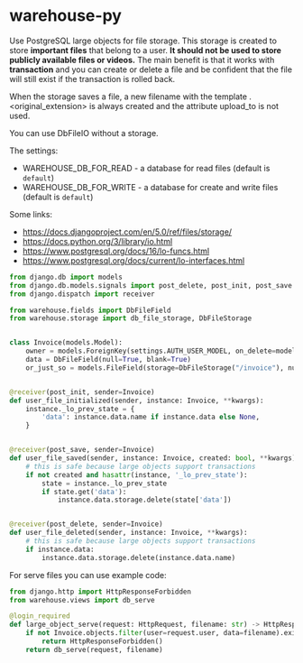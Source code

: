 # warehouse-py

Use PostgreSQL large objects for file storage.
This storage is created to store **important files** that belong to a user.
**It should not be used to store publicly available files or videos.**
The main benefit is that it works with **transaction** and you can create or delete a file and be confident that the file will still exist if the transaction is rolled back.

When the storage saves a file, a new filename with the template <loid>.<original_extension> is always created and the attribute upload_to is not used.

You can use DbFileIO without a storage.

The settings:
* WAREHOUSE_DB_FOR_READ - a database for read files (default is `default`)
* WAREHOUSE_DB_FOR_WRITE - a database for create and write files (default is `default`)

Some links:
* https://docs.djangoproject.com/en/5.0/ref/files/storage/
* https://docs.python.org/3/library/io.html
* https://www.postgresql.org/docs/16/lo-funcs.html
* https://www.postgresql.org/docs/current/lo-interfaces.html

```python
from django.db import models
from django.db.models.signals import post_delete, post_init, post_save
from django.dispatch import receiver

from warehouse.fields import DbFileField
from warehouse.storage import db_file_storage, DbFileStorage


class Invoice(models.Model):
    owner = models.ForeignKey(settings.AUTH_USER_MODEL, on_delete=models.CASCADE)
    data = DbFileField(null=True, blank=True)
    or_just_so = models.FileField(storage=DbFileStorage("/invoice"), null=True, blank=True)


@receiver(post_init, sender=Invoice)
def user_file_initialized(sender, instance: Invoice, **kwargs):
    instance._lo_prev_state = {
        'data': instance.data.name if instance.data else None,
    }


@receiver(post_save, sender=Invoice)
def user_file_saved(sender, instance: Invoice, created: bool, **kwargs):
    # this is safe because large objects support transactions
    if not created and hasattr(instance, '_lo_prev_state'):
        state = instance._lo_prev_state
        if state.get('data'):
            instance.data.storage.delete(state['data'])


@receiver(post_delete, sender=Invoice)
def user_file_deleted(sender, instance: Invoice, **kwargs):
    # this is safe because large objects support transactions
    if instance.data:
        instance.data.storage.delete(instance.data.name)
```

For serve files you can use example code:
```python
from django.http import HttpResponseForbidden
from warehouse.views import db_serve

@login_required
def large_object_serve(request: HttpRequest, filename: str) -> HttpResponse:
    if not Invoice.objects.filter(user=request.user, data=filename).exists():
        return HttpResponseForbidden()
    return db_serve(request, filename)
```